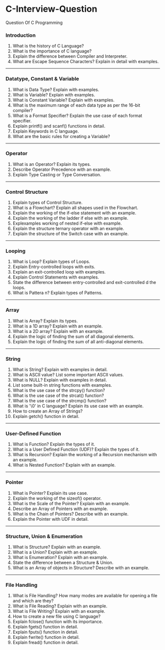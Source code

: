 # C-Interview-Question
Question Of C Programming
### Introduction
1. What is the history of C Language?
2. What is the importance of C language?
3. Explain the difference between Compiler and Interpreter.
4. What are Escape Sequence Characters? Explain in detail with examples.

---

### Datatype, Constant & Variable
1. What is Data Type? Explain with examples.
2. What is Variable? Explain with examples.
3. What is Constant Variable? Explain with examples.
4. What is the maximum range of each data type as per the 16-bit compiler?
5. What is a Format Specifier? Explain the use case of each format specifier.
6. Explain printf() and scanf() functions in detail.
7. Explain Keywords in C language.
8. What are the basic rules for creating a Variable?

---

### Operator
1. What is an Operator? Explain its types.
2. Describe Operator Precedence with an example.
3. Explain Type Casting or Type Conversation.

---

### Control Structure
1. Explain types of Control Structure.
2. What is a Flowchart? Explain all shapes used in the Flowchart.
3. Explain the working of the if-else statement with an example.
4. Explain the working of the ladder if else with an example.
5. Explexamples working of nested if-else with example.
6. Explain the structure ternary operator with an example.
7. Explain the structure of the Switch case with an example.

---

### Looping
1. What is Loop? Explain types of Loops.
2. Explain Entry-controlled loops with exits.
3. Explain an exit-controlled loop with examples.
4. Explain Control Statements with examples.
5. State the difference between entry-controlled and exit-controlled d the loops.
6. What is Pattera n? Explain types of Patterns.

---

### Array
1. What is Array? Explain its types.
2. What is a 1D array? Explain with an example.
3. What is a 2D array? Explain with an example.
4. Explain the logic of finding the sum of all diagonal elements.
5. Explain the logic of finding the sum of all anti-diagonal elements.

---

### String
1. What is String? Explain with examples in detail.
2. What is ASCII value? List some important ASCII values.
3. What is NULL? Explain with examples in detail.
4. List some built-in string functions with examples.
5. What is the use case of the strcpy() function?
6. What is the use case of the strcat() function?
7. What is the use case of the strcmp() function?
8. What is '\0' in C language? Explain its use case with an example.
9. How to create an Array of Strings?
10. Explain getch() function in detail.

---

### User-Defined Function
1. What is Function? Explain the types of it.
2. What is a User Defined Function (UDF)? Explain the types of it.
3. What is Recursion? Explain the working of a Recursion mechanism with an example.
4. What is Nested Function? Explain with an example.

---

### Pointer
1. What is Pointer? Explain its use case.
2. Explain the working of the sizeof() operator.
3. What is the Scale of the Pointer? Explain with an example.
4. Describe an Array of Pointers with an example.
5. What is the Chain of Pointers? Describe with an example.
6. Explain the Pointer with UDF in detail.

---

### Structure, Union & Enumeration
1. What is Structure? Explain with an example.
2. What is a Union? Explain with an example.
3. What is Enumeration? Explain with an example.
4. State the difference between a Structure & Union.
5. What is an Array of objects in Structure? Describe with an example.

---

### File Handling
1. What is File Handling? How many modes are available for opening a file and which are they?
2. What is File Reading? Explain with an example.
3. What is File Writing? Explain with an example.
4. How to create a new file using C language?
5. Explain fclose() function with its importance.
6. Explain fgets() function in detail.
7. Explain fputs() function in detail.
8. Explain fwrite() function in detail.
9. Explain fread() function in detail.
